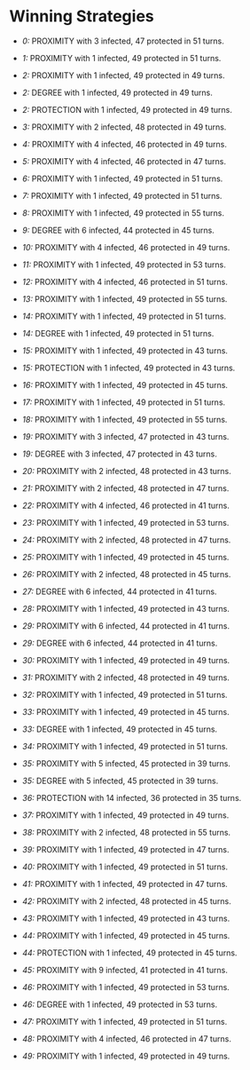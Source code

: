 # Winning Strategies

* _0:_ PROXIMITY with 3 infected, 47 protected in 51 turns.


* _1:_ PROXIMITY with 1 infected, 49 protected in 51 turns.


* _2:_ PROXIMITY with 1 infected, 49 protected in 49 turns.


* _2:_ DEGREE with 1 infected, 49 protected in 49 turns.


* _2:_ PROTECTION with 1 infected, 49 protected in 49 turns.


* _3:_ PROXIMITY with 2 infected, 48 protected in 49 turns.


* _4:_ PROXIMITY with 4 infected, 46 protected in 49 turns.


* _5:_ PROXIMITY with 4 infected, 46 protected in 47 turns.


* _6:_ PROXIMITY with 1 infected, 49 protected in 51 turns.


* _7:_ PROXIMITY with 1 infected, 49 protected in 51 turns.


* _8:_ PROXIMITY with 1 infected, 49 protected in 55 turns.


* _9:_ DEGREE with 6 infected, 44 protected in 45 turns.


* _10:_ PROXIMITY with 4 infected, 46 protected in 49 turns.


* _11:_ PROXIMITY with 1 infected, 49 protected in 53 turns.


* _12:_ PROXIMITY with 4 infected, 46 protected in 51 turns.


* _13:_ PROXIMITY with 1 infected, 49 protected in 55 turns.


* _14:_ PROXIMITY with 1 infected, 49 protected in 51 turns.


* _14:_ DEGREE with 1 infected, 49 protected in 51 turns.


* _15:_ PROXIMITY with 1 infected, 49 protected in 43 turns.


* _15:_ PROTECTION with 1 infected, 49 protected in 43 turns.


* _16:_ PROXIMITY with 1 infected, 49 protected in 45 turns.


* _17:_ PROXIMITY with 1 infected, 49 protected in 51 turns.


* _18:_ PROXIMITY with 1 infected, 49 protected in 55 turns.


* _19:_ PROXIMITY with 3 infected, 47 protected in 43 turns.


* _19:_ DEGREE with 3 infected, 47 protected in 43 turns.


* _20:_ PROXIMITY with 2 infected, 48 protected in 43 turns.


* _21:_ PROXIMITY with 2 infected, 48 protected in 47 turns.


* _22:_ PROXIMITY with 4 infected, 46 protected in 41 turns.


* _23:_ PROXIMITY with 1 infected, 49 protected in 53 turns.


* _24:_ PROXIMITY with 2 infected, 48 protected in 47 turns.


* _25:_ PROXIMITY with 1 infected, 49 protected in 45 turns.


* _26:_ PROXIMITY with 2 infected, 48 protected in 45 turns.


* _27:_ DEGREE with 6 infected, 44 protected in 41 turns.


* _28:_ PROXIMITY with 1 infected, 49 protected in 43 turns.


* _29:_ PROXIMITY with 6 infected, 44 protected in 41 turns.


* _29:_ DEGREE with 6 infected, 44 protected in 41 turns.


* _30:_ PROXIMITY with 1 infected, 49 protected in 49 turns.


* _31:_ PROXIMITY with 2 infected, 48 protected in 49 turns.


* _32:_ PROXIMITY with 1 infected, 49 protected in 51 turns.


* _33:_ PROXIMITY with 1 infected, 49 protected in 45 turns.


* _33:_ DEGREE with 1 infected, 49 protected in 45 turns.


* _34:_ PROXIMITY with 1 infected, 49 protected in 51 turns.


* _35:_ PROXIMITY with 5 infected, 45 protected in 39 turns.


* _35:_ DEGREE with 5 infected, 45 protected in 39 turns.


* _36:_ PROTECTION with 14 infected, 36 protected in 35 turns.


* _37:_ PROXIMITY with 1 infected, 49 protected in 49 turns.


* _38:_ PROXIMITY with 2 infected, 48 protected in 55 turns.


* _39:_ PROXIMITY with 1 infected, 49 protected in 47 turns.


* _40:_ PROXIMITY with 1 infected, 49 protected in 51 turns.


* _41:_ PROXIMITY with 1 infected, 49 protected in 47 turns.


* _42:_ PROXIMITY with 2 infected, 48 protected in 45 turns.


* _43:_ PROXIMITY with 1 infected, 49 protected in 43 turns.


* _44:_ PROXIMITY with 1 infected, 49 protected in 45 turns.


* _44:_ PROTECTION with 1 infected, 49 protected in 45 turns.


* _45:_ PROXIMITY with 9 infected, 41 protected in 41 turns.


* _46:_ PROXIMITY with 1 infected, 49 protected in 53 turns.


* _46:_ DEGREE with 1 infected, 49 protected in 53 turns.


* _47:_ PROXIMITY with 1 infected, 49 protected in 51 turns.


* _48:_ PROXIMITY with 4 infected, 46 protected in 47 turns.


* _49:_ PROXIMITY with 1 infected, 49 protected in 49 turns.


